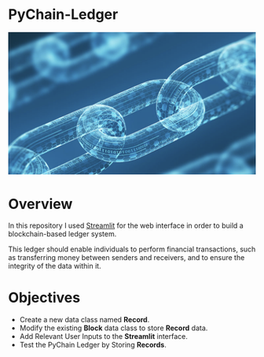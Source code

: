 # PyChain-Ledger

![Display](Resources/Blockchain.png)

# Overview

In this repository I used [Streamlit](https://streamlit.io/) for the web interface in order to build a blockchain-based ledger system.

This ledger should enable individuals to perform financial transactions, such as transferring money between senders and receivers, and to ensure the integrity of the data within it.

# Objectives

* Create a new data class named **Record**.
* Modify the existing **Block** data class to store **Record** data.
* Add Relevant User Inputs to the **Streamlit** interface.
* Test the PyChain Ledger by Storing **Records**.
